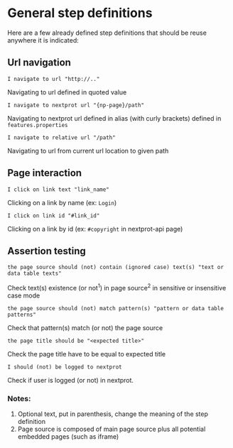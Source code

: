 # General step definitions

Here are a few already defined step definitions that should be reuse anywhere it is indicated:

## Url navigation

    I navigate to url "http://.."
  Navigating to url defined in quoted value 
  
    I navigate to nextprot url "{np-page}/path" 
  Navigating to nextprot url defined in alias (with curly brackets) defined in `features.properties`
  
    I navigate to relative url "/path"
  Navigating to url from current url location to given path

## Page interaction

    I click on link text "link_name"
  Clicking on a link by name (ex: `Login`)
   
    I click on link id "#link_id"
  Clicking on a link by id (ex: `#copyright` in nextprot-api page)

## Assertion testing

    the page source should (not) contain (ignored case) text(s) "text or data table texts"
  Check text(s) existence (or not<sup>1</sup>) in page source<sup>2</sup> in sensitive or insensitive case mode
 
    the page source should (not) match pattern(s) "pattern or data table patterns"
  Check that pattern(s) match (or not) the page source
 
    the page title should be "<expected title>"
  Check the page title have to be equal to expected title
  
    I should (not) be logged to nextprot
  Check if user is logged (or not) in nextprot.

### Notes:
  1. Optional text, put in parenthesis, change the meaning of the step definition
  2. Page source is composed of main page source plus all potential embedded pages (such as iframe)

